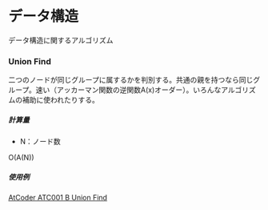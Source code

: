 # データ構造
データ構造に関するアルゴリズム

### Union Find
二つのノードが同じグループに属するかを判別する。共通の親を持つなら同じグループ。速い（アッカーマン関数の逆関数A(x)オーダー）。いろんなアルゴリズムの補助に使われたりする。

##### 計算量
- N：ノード数

O(A(N))

##### 使用例
[AtCoder ATC001 B Union Find](https://beta.atcoder.jp/contests/atc001/submissions/3194816)
